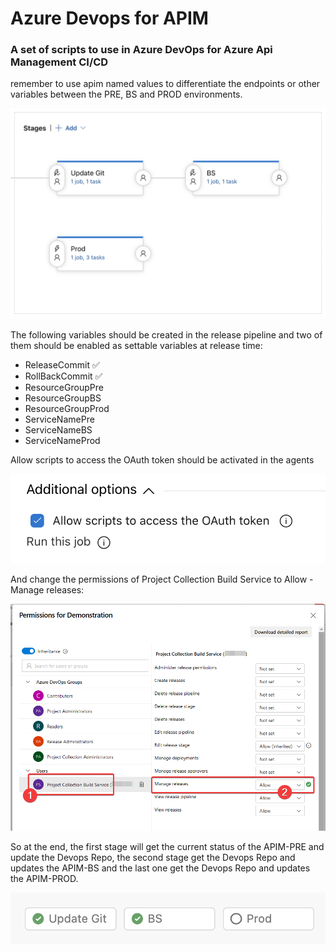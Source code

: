 # Azure Devops for APIM
### A set of scripts to use in Azure DevOps for Azure Api Management CI/CD

remember to use apim named values to differentiate the endpoints or other variables between the PRE, BS and PROD environments.

![azure devops stages](image.png)

The following variables should be created in the release pipeline and two of them should be enabled as settable variables at release time:

- ReleaseCommit ✅ 
- RollBackCommit ✅    
- ResourceGroupPre
- ResourceGroupBS
- ResourceGroupProd
- ServiceNamePre  
- ServiceNameBS
- ServiceNameProd

Allow scripts to access the OAuth token should be activated in the agents

![Alt text](image-2.png)

And change the permissions of Project Collection Build Service to Allow - Manage releases:

![Alt text](image-3.png)

So at the end, the first stage will get the current status of the APIM-PRE and update the Devops Repo, the second stage get the Devops Repo and updates the APIM-BS and the last one get the Devops Repo and updates the APIM-PROD.

![Alt text](image-4.png)